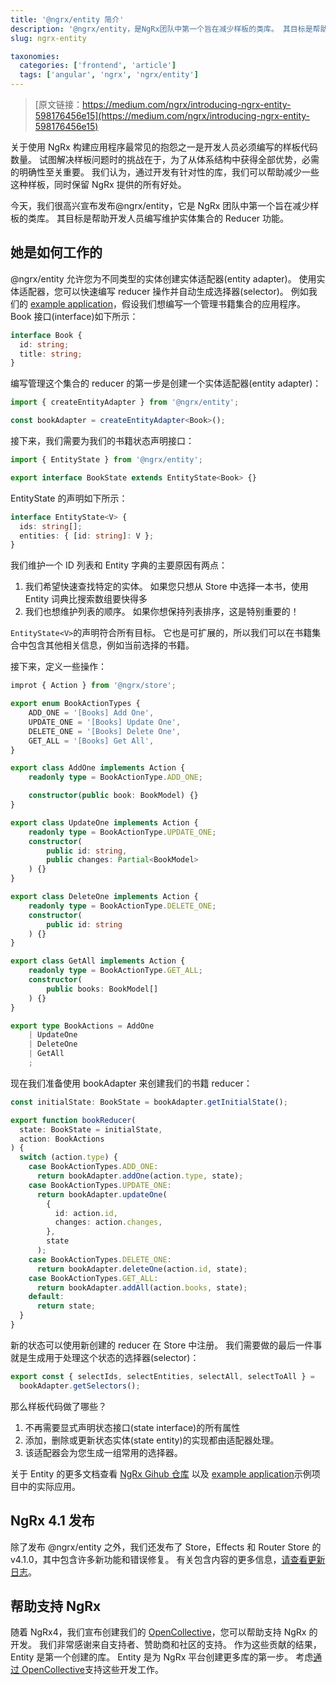 ```yaml
---
title: '@ngrx/entity 简介'
description: '@ngrx/entity，是NgRx团队中第一个旨在减少样板的类库。 其目标是帮助开发人员编写维护实体集合的Reducer功能。'
slug: ngrx-entity

taxonomies:
  categories: ['frontend', 'article']
  tags: ['angular', 'ngrx', 'ngrx/entity']
---
```


> [原文链接：https://medium.com/ngrx/introducing-ngrx-entity-598176456e15](https://medium.com/ngrx/introducing-ngrx-entity-598176456e15)

关于使用 NgRx 构建应用程序最常见的抱怨之一是开发人员必须编写的样板代码数量。 试图解决样板问题时的挑战在于，为了从体系结构中获得全部优势，必需的明确性至关重要。 我们认为，通过开发有针对性的库，我们可以帮助减少一些这种样板，同时保留 NgRx 提供的所有好处。

今天，我们很高兴宣布发布@ngrx/entity，它是 NgRx 团队中第一个旨在减少样板的类库。 其目标是帮助开发人员编写维护实体集合的 Reducer 功能。

## 她是如何工作的

@ngrx/entity 允许您为不同类型的实体创建实体适配器(entity adapter)。 使用实体适配器，您可以快速编写 reducer 操作并自动生成选择器(selector)。 例如我们的 [example application](https://ngrx.github.io/platform/example-app)，假设我们想编写一个管理书籍集合的应用程序。 Book 接口(interface)如下所示：

```ts
interface Book {
  id: string;
  title: string;
}
```

编写管理这个集合的 reducer 的第一步是创建一个实体适配器(entity adapter)：

```ts
import { createEntityAdapter } from '@ngrx/entity';

const bookAdapter = createEntityAdapter<Book>();
```

接下来，我们需要为我们的书籍状态声明接口：

```ts
import { EntityState } from '@ngrx/entity';

export interface BookState extends EntityState<Book> {}
```

EntityState 的声明如下所示：

```ts
interface EntityState<V> {
  ids: string[];
  entities: { [id: string]: V };
}
```

我们维护一个 ID 列表和 Entity 字典的主要原因有两点：

1. 我们希望快速查找特定的实体。 如果您只想从 Store 中选择一本书，使用 Entity 词典比搜索数组要快得多
2. 我们也想维护列表的顺序。 如果你想保持列表排序，这是特别重要的！

`EntityState<V>`的声明符合所有目标。 它也是可扩展的，所以我们可以在书籍集合中包含其他相关信息，例如当前选择的书籍。

接下来，定义一些操作：

```ts
improt { Action } from '@ngrx/store';

export enum BookActionTypes {
    ADD_ONE = '[Books] Add One',
    UPDATE_ONE = '[Books] Update One',
    DELETE_ONE = '[Books] Delete One',
    GET_ALL = '[Books] Get All',
}

export class AddOne implements Action {
    readonly type = BookActionType.ADD_ONE;

    constructor(public book: BookModel) {}
}

export class UpdateOne implements Action {
    readonly type = BookActionType.UPDATE_ONE;
    constructor(
        public id: string,
        public changes: Partial<BookModel>
    ) {}
}

export class DeleteOne implements Action {
    readonly type = BookActionType.DELETE_ONE;
    constructor(
        public id: string
    ) {}
}

export class GetAll implements Action {
    readonly type = BookActionType.GET_ALL;
    constructor(
        public books: BookModel[]
    ) {}
}

export type BookActions = AddOne
    | UpdateOne
    | DeleteOne
    | GetAll
    ;

```

现在我们准备使用 bookAdapter 来创建我们的书籍 reducer：

```ts
const initialState: BookState = bookAdapter.getInitialState();

export function bookReducer(
  state: BookState = initialState,
  action: BookActions
) {
  switch (action.type) {
    case BookActionTypes.ADD_ONE:
      return bookAdapter.addOne(action.type, state);
    case BookActionTypes.UPDATE_ONE:
      return bookAdapter.updateOne(
        {
          id: action.id,
          changes: action.changes,
        },
        state
      );
    case BookActionTypes.DELETE_ONE:
      return bookAdapter.deleteOne(action.id, state);
    case BookActionTypes.GET_ALL:
      return bookAdapter.addAll(action.books, state);
    default:
      return state;
  }
}
```

新的状态可以使用新创建的 reducer 在 Store 中注册。 我们需要做的最后一件事就是生成用于处理这个状态的选择器(selector)：

```ts
export const { selectIds, selectEntities, selectAll, selectToAll } =
  bookAdapter.getSelectors();
```

那么样板代码做了哪些？

1. 不再需要显式声明状态接口(state interface)的所有属性
2. 添加，删除或更新状态实体(state entity)的实现都由适配器处理。
3. 该适配器会为您生成一组常用的选择器。

关于 Entity 的更多文档查看 [NgRx Gihub 仓库](https://github.com/ngrx/platform/tree/master/docs/entity) 以及 [example application](https://github.com/ngrx/platform/tree/master/example-app)示例项目中的实际应用。

## NgRx 4.1 发布

除了发布 @ngrx/entity 之外，我们还发布了 Store，Effects 和 Router Store 的 v4.1.0，其中包含许多新功能和错误修复。 有关包含内容的更多信息，[请查看更新日志](https://github.com/ngrx/platform/blob/master/CHANGELOG.md)。

## 帮助支持 NgRx

随着 NgRx4，我们宣布创建我们的 [OpenCollective](https://opencollective.com/ngrx)，您可以帮助支持 NgRx 的开发。 我们非常感谢来自支持者、赞助商和社区的支持。 作为这些贡献的结果，Entity 是第一个创建的库。 Entity 是为 NgRx 平台创建更多库的第一步。 考虑[通过 OpenCollective](https://opencollective.com/ngrx)支持这些开发工作。
